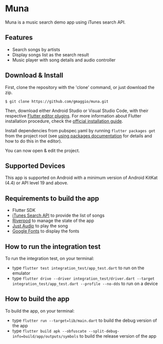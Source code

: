 # Muna

Muna is a music search demo app using iTunes search API.

## Features

- Search songs by artists
- Display songs list as the search result
- Music player with song details and audio controller

## Download & Install

First, clone the repository with the 'clone' command, or just download the zip.

```
$ git clone https://github.com/gmaggio/muna.git
```

Then, download either Android Studio or Visual Studio Code, with their respective [Flutter editor plugins](https://flutter.io/get-started/editor/). For more information about Flutter installation procedure, check the [official installation guide](https://flutter.io/get-started/install/).

Install dependencies from pubspec.yaml by running `flutter packages get` from the project root (see [using packages documentation](https://flutter.io/using-packages/#adding-a-package-dependency-to-an-app) for details and how to do this in the editor).

You can now open & edit the project.

## Supported Devices

This app is supported on Android with a minimum version of Android KitKat (4.4) or API level 19 and above.

## Requirements to build the app

* Flutter SDK
* [iTunes Search API](https://affiliate.itunes.apple.com/resources/documentation/itunes-store-web-service-search-api) to provide the list of songs
* [Riverpod](https://pub.dev/packages/riverpod) to manage the state of the app
* [Just Audio](https://pub.dev/packages/just_audio) to play the song
* [Google Fonts](https://pub.dev/packages/google_fonts) to display the fonts

## How to run the integration test

To run the integration test, on your terminal:
*  type ```flutter test integration_test/app_test.dart``` to run on the emulator
*  type ```flutter drive --driver integration_test/driver.dart --target integration_test/app_test.dart --profile --no-dds``` to run on a device

## How to build the app

To build the app, on your terminal:
* type ```flutter run --target=lib/main.dart``` to build the debug version of the app
* type ```flutter build apk --obfuscate --split-debug-info=build/app/outputs/symbols``` to build the release version of the app
